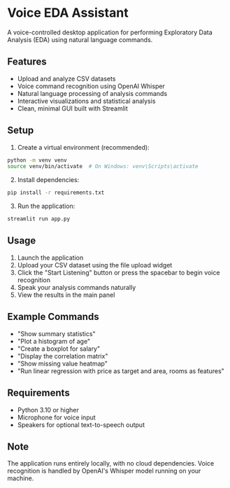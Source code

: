 # Voice EDA Assistant

A voice-controlled desktop application for performing Exploratory Data Analysis (EDA) using natural language commands.

## Features

- Upload and analyze CSV datasets
- Voice command recognition using OpenAI Whisper
- Natural language processing of analysis commands
- Interactive visualizations and statistical analysis
- Clean, minimal GUI built with Streamlit

## Setup

1. Create a virtual environment (recommended):
```bash
python -m venv venv
source venv/bin/activate  # On Windows: venv\Scripts\activate
```

2. Install dependencies:
```bash
pip install -r requirements.txt
```

3. Run the application:
```bash
streamlit run app.py
```

## Usage

1. Launch the application
2. Upload your CSV dataset using the file upload widget
3. Click the "Start Listening" button or press the spacebar to begin voice recognition
4. Speak your analysis commands naturally
5. View the results in the main panel

## Example Commands

- "Show summary statistics"
- "Plot a histogram of age"
- "Create a boxplot for salary"
- "Display the correlation matrix"
- "Show missing value heatmap"
- "Run linear regression with price as target and area, rooms as features"

## Requirements

- Python 3.10 or higher
- Microphone for voice input
- Speakers for optional text-to-speech output

## Note

The application runs entirely locally, with no cloud dependencies. Voice recognition is handled by OpenAI's Whisper model running on your machine. 